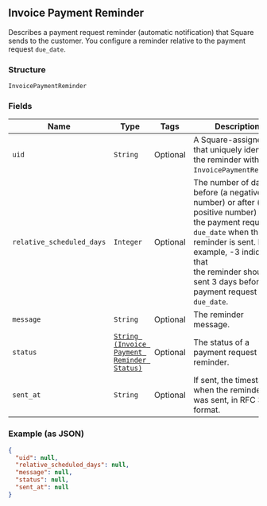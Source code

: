 ## Invoice Payment Reminder

Describes a payment request reminder (automatic notification) that Square sends
to the customer. You configure a reminder relative to the payment request
`due_date`.

### Structure

`InvoicePaymentReminder`

### Fields

| Name | Type | Tags | Description |
|  --- | --- | --- | --- |
| `uid` | `String` | Optional | A Square-assigned ID that uniquely identifies the reminder within the<br>`InvoicePaymentRequest`. |
| `relative_scheduled_days` | `Integer` | Optional | The number of days before (a negative number) or after (a positive number)<br>the payment request `due_date` when the reminder is sent. For example, -3 indicates that<br>the reminder should be sent 3 days before the payment request `due_date`. |
| `message` | `String` | Optional | The reminder message. |
| `status` | [`String (Invoice Payment Reminder Status)`](/doc/models/invoice-payment-reminder-status.md) | Optional | The status of a payment request reminder. |
| `sent_at` | `String` | Optional | If sent, the timestamp when the reminder was sent, in RFC 3339 format. |

### Example (as JSON)

```json
{
  "uid": null,
  "relative_scheduled_days": null,
  "message": null,
  "status": null,
  "sent_at": null
}
```

